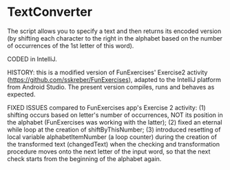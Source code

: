 # TextConverter
The script allows you to specify a text and then returns its encoded version (by shifting each character to the right in the alphabet based on the number of occurrences of the 1st letter of this word). 

CODED in IntelliJ.

HISTORY: this is a modified version of FunExercises' Exercise2 activity (https://github.com/sskreber/FunExercises), adapted to the IntelliJ platform from Android Studio. 
The present version compiles, runs and behaves as expected.

FIXED ISSUES compared to FunExercises app's Exercise 2 activity: (1) shifting occurs based on letter's number of occurrences, NOT its position in the alphabet (FunExercises was working with the latter); (2) fixed an eternal while loop at the creation of shiftByThisNumber; (3) introduced resetting of local variable alphabetItemNumber (a loop counter) during the creation of the transformed text (changedText) when the checking and transformation procedure moves onto the next letter of the input word, so that the next check starts from the beginning of the alphabet again.
